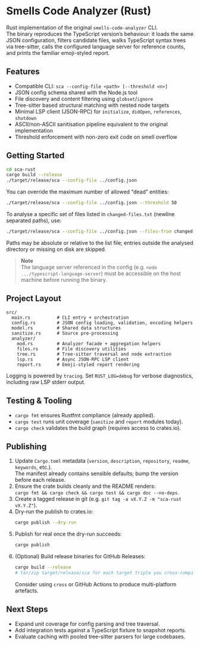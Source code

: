 # Smells Code Analyzer (Rust)

Rust implementation of the original `smells-code-analyzer` CLI.  
The binary reproduces the TypeScript version’s behaviour: it loads the same JSON
configuration, filters candidate files, walks TypeScript syntax trees via
tree-sitter, calls the configured language server for reference counts, and
prints the familiar emoji-styled report.

## Features
- Compatible CLI: `sca --config-file <path> [--threshold <n>]`
- JSON config schema shared with the Node.js tool
- File discovery and content filtering using `globset`/`ignore`
- Tree-sitter based structural matching with nested node targets
- Minimal LSP client (JSON-RPC) for `initialize`, `didOpen`, `references`, `shutdown`
- ASCII/non-ASCII sanitisation pipeline equivalent to the original implementation
- Threshold enforcement with non-zero exit code on smell overflow

## Getting Started
```bash
cd sca-rust
cargo build --release
./target/release/sca --config-file ../config.json
```

You can override the maximum number of allowed “dead” entities:
```bash
./target/release/sca --config-file ../config.json --threshold 50
```

To analyse a specific set of files listed in `changed-files.txt` (newline separated paths), use:
```bash
./target/release/sca --config-file ../config.json --files-from changed-files.txt
```
Paths may be absolute or relative to the list file; entries outside the analysed directory or missing on disk are skipped.

> **Note**  
> The language server referenced in the config (e.g. `node .../typescript-language-server`)
> must be accessible on the host machine before running the binary.

## Project Layout
```
src/
  main.rs          # CLI entry + orchestration
  config.rs        # JSON config loading, validation, encoding helpers
  model.rs         # Shared data structures
  sanitize.rs      # Source pre-processing
  analyzer/
    mod.rs         # Analyzer facade + aggregation helpers
    files.rs       # File discovery utilities
    tree.rs        # Tree-sitter traversal and node extraction
    lsp.rs         # Async JSON-RPC LSP client
    report.rs      # Emoji-styled report rendering
```

Logging is powered by `tracing`. Set `RUST_LOG=debug` for verbose diagnostics,
including raw LSP stderr output.

## Testing & Tooling
- `cargo fmt` ensures Rustfmt compliance (already applied).
- `cargo test` runs unit coverage (`sanitize` and `report` modules today).
- `cargo check` validates the build graph (requires access to crates.io).

## Publishing
1. Update `Cargo.toml` metadata (`version`, `description`, `repository`, `readme`, `keywords`, etc.).  
   The manifest already contains sensible defaults; bump the version before each release.
2. Ensure the crate builds cleanly and the README renders:  
   `cargo fmt && cargo check && cargo test && cargo doc --no-deps`.
3. Create a tagged release in git (e.g. `git tag -a vX.Y.Z -m "sca-rust vX.Y.Z"`).
4. Dry-run the publish to crates.io:
   ```bash
   cargo publish --dry-run
   ```
5. Publish for real once the dry-run succeeds:
   ```bash
   cargo publish
   ```
6. (Optional) Build release binaries for GitHub Releases:
   ```bash
   cargo build --release
   # tar/zip target/release/sca for each target triple you cross-compile
   ```
   Consider using `cross` or GitHub Actions to produce multi-platform artefacts.

## Next Steps
- Expand unit coverage for config parsing and tree traversal.
- Add integration tests against a TypeScript fixture to snapshot reports.
- Evaluate caching with pooled tree-sitter parsers for large codebases.
